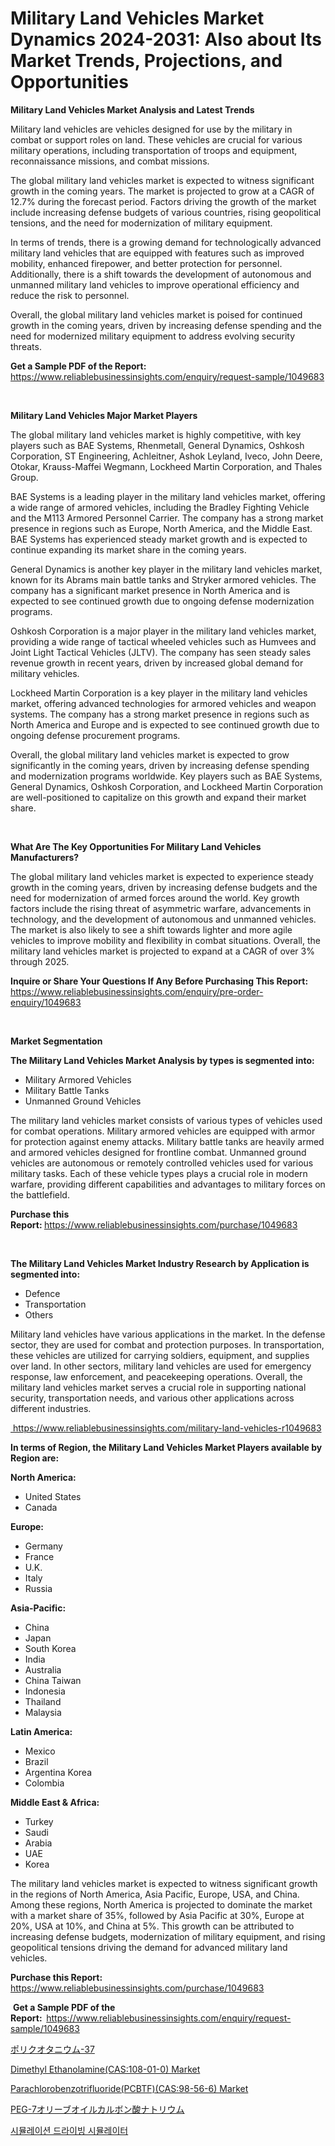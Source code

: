 <p><h1>Military Land Vehicles Market Dynamics 2024-2031: Also about Its Market Trends, Projections, and Opportunities</h1></p><p><strong>Military Land Vehicles Market Analysis and Latest Trends</strong></p>
<p><p>Military land vehicles are vehicles designed for use by the military in combat or support roles on land. These vehicles are crucial for various military operations, including transportation of troops and equipment, reconnaissance missions, and combat missions.</p><p>The global military land vehicles market is expected to witness significant growth in the coming years. The market is projected to grow at a CAGR of 12.7% during the forecast period. Factors driving the growth of the market include increasing defense budgets of various countries, rising geopolitical tensions, and the need for modernization of military equipment.</p><p>In terms of trends, there is a growing demand for technologically advanced military land vehicles that are equipped with features such as improved mobility, enhanced firepower, and better protection for personnel. Additionally, there is a shift towards the development of autonomous and unmanned military land vehicles to improve operational efficiency and reduce the risk to personnel.</p><p>Overall, the global military land vehicles market is poised for continued growth in the coming years, driven by increasing defense spending and the need for modernized military equipment to address evolving security threats.</p></p>
<p><strong>Get a Sample PDF of the Report:&nbsp;</strong> <a href="https://www.reliablebusinessinsights.com/enquiry/request-sample/1049683">https://www.reliablebusinessinsights.com/enquiry/request-sample/1049683</a></p>
<p>&nbsp;</p>
<p><strong>Military Land Vehicles Major Market Players</strong></p>
<p><p>The global military land vehicles market is highly competitive, with key players such as BAE Systems, Rhenmetall, General Dynamics, Oshkosh Corporation, ST Engineering, Achleitner, Ashok Leyland, Iveco, John Deere, Otokar, Krauss-Maffei Wegmann, Lockheed Martin Corporation, and Thales Group.</p><p>BAE Systems is a leading player in the military land vehicles market, offering a wide range of armored vehicles, including the Bradley Fighting Vehicle and the M113 Armored Personnel Carrier. The company has a strong market presence in regions such as Europe, North America, and the Middle East. BAE Systems has experienced steady market growth and is expected to continue expanding its market share in the coming years.</p><p>General Dynamics is another key player in the military land vehicles market, known for its Abrams main battle tanks and Stryker armored vehicles. The company has a significant market presence in North America and is expected to see continued growth due to ongoing defense modernization programs.</p><p>Oshkosh Corporation is a major player in the military land vehicles market, providing a wide range of tactical wheeled vehicles such as Humvees and Joint Light Tactical Vehicles (JLTV). The company has seen steady sales revenue growth in recent years, driven by increased global demand for military vehicles.</p><p>Lockheed Martin Corporation is a key player in the military land vehicles market, offering advanced technologies for armored vehicles and weapon systems. The company has a strong market presence in regions such as North America and Europe and is expected to see continued growth due to ongoing defense procurement programs.</p><p>Overall, the global military land vehicles market is expected to grow significantly in the coming years, driven by increasing defense spending and modernization programs worldwide. Key players such as BAE Systems, General Dynamics, Oshkosh Corporation, and Lockheed Martin Corporation are well-positioned to capitalize on this growth and expand their market share.</p></p>
<p>&nbsp;</p>
<p><strong>What Are The Key Opportunities For Military Land Vehicles Manufacturers?</strong></p>
<p><p>The global military land vehicles market is expected to experience steady growth in the coming years, driven by increasing defense budgets and the need for modernization of armed forces around the world. Key growth factors include the rising threat of asymmetric warfare, advancements in technology, and the development of autonomous and unmanned vehicles. The market is also likely to see a shift towards lighter and more agile vehicles to improve mobility and flexibility in combat situations. Overall, the military land vehicles market is projected to expand at a CAGR of over 3% through 2025.</p></p>
<p><strong>Inquire or Share Your Questions If Any Before Purchasing This Report:</strong> <a href="https://www.reliablebusinessinsights.com/enquiry/pre-order-enquiry/1049683">https://www.reliablebusinessinsights.com/enquiry/pre-order-enquiry/1049683</a></p>
<p>&nbsp;</p>
<p><strong>Market Segmentation</strong></p>
<p><strong>The Military Land Vehicles Market Analysis by types is segmented into:</strong></p>
<p><ul><li>Military Armored Vehicles</li><li>Military Battle Tanks</li><li>Unmanned Ground Vehicles</li></ul></p>
<p><p>The military land vehicles market consists of various types of vehicles used for combat operations. Military armored vehicles are equipped with armor for protection against enemy attacks. Military battle tanks are heavily armed and armored vehicles designed for frontline combat. Unmanned ground vehicles are autonomous or remotely controlled vehicles used for various military tasks. Each of these vehicle types plays a crucial role in modern warfare, providing different capabilities and advantages to military forces on the battlefield.</p></p>
<p><strong>Purchase this Report:&nbsp;</strong><a href="https://www.reliablebusinessinsights.com/purchase/1049683">https://www.reliablebusinessinsights.com/purchase/1049683</a></p>
<p>&nbsp;</p>
<p><strong>The Military Land Vehicles Market Industry Research by Application is segmented into:</strong></p>
<p><ul><li>Defence</li><li>Transportation</li><li>Others</li></ul></p>
<p><p>Military land vehicles have various applications in the market. In the defense sector, they are used for combat and protection purposes. In transportation, these vehicles are utilized for carrying soldiers, equipment, and supplies over land. In other sectors, military land vehicles are used for emergency response, law enforcement, and peacekeeping operations. Overall, the military land vehicles market serves a crucial role in supporting national security, transportation needs, and various other applications across different industries.</p></p>
<p><a href="https://www.reliablebusinessinsights.com/military-land-vehicles-r1049683">&nbsp;https://www.reliablebusinessinsights.com/military-land-vehicles-r1049683</a></p>
<p><strong>In terms of Region, the Military Land Vehicles Market Players available by Region are:</strong></p>
<p>
    <p> <strong> North America: </strong>
        <ul>
            <li>United States</li>
            <li>Canada</li>
        </ul>
        </p> 
    <p> <strong> Europe: </strong>
        <ul>
            <li>Germany</li>
            <li>France</li>
            <li>U.K.</li>
            <li>Italy</li>
            <li>Russia</li>
        </ul>
        </p> 
    <p> <strong> Asia-Pacific: </strong>
        <ul>
            <li>China</li>
            <li>Japan</li>
            <li>South Korea</li>
            <li>India</li>
            <li>Australia</li>
            <li>China Taiwan</li>
            <li>Indonesia</li>
            <li>Thailand</li>
            <li>Malaysia</li>
        </ul>
        </p> 
    <p> <strong> Latin America: </strong>
        <ul>
            <li>Mexico</li>
            <li>Brazil</li>
            <li>Argentina Korea</li>
            <li>Colombia</li>
        </ul>
        </p> 
    <p> <strong> Middle East & Africa: </strong>
        <ul>
            <li>Turkey</li>
            <li>Saudi</li>
            <li>Arabia</li>
            <li>UAE</li>
            <li>Korea</li>
        </ul>
    </p>
    </p>
<p><p>The military land vehicles market is expected to witness significant growth in the regions of North America, Asia Pacific, Europe, USA, and China. Among these regions, North America is projected to dominate the market with a market share of 35%, followed by Asia Pacific at 30%, Europe at 20%, USA at 10%, and China at 5%. This growth can be attributed to increasing defense budgets, modernization of military equipment, and rising geopolitical tensions driving the demand for advanced military land vehicles.</p></p>
<p><strong>Purchase this Report: </strong><a href="https://www.reliablebusinessinsights.com/purchase/1049683">https://www.reliablebusinessinsights.com/purchase/1049683</a></p>
<p>&nbsp;<strong>Get a Sample PDF of the Report:&nbsp;&nbsp;</strong><a href="https://www.reliablebusinessinsights.com/enquiry/request-sample/1049683">https://www.reliablebusinessinsights.com/enquiry/request-sample/1049683</a></p>
<p><strong></strong></p>
<p><p><a href="https://github.com/VinceMarvin1/Market-Research-Report-List-1/blob/main/8882282120910.md">ポリクオタニウム-37</a></p><p><a href="https://github.com/Chiragrp22/Market-Research-Report-List-5/blob/main/dimethyl-ethanolaminecas108-01-0-market.md">Dimethyl Ethanolamine(CAS:108-01-0) Market</a></p><p><a href="https://github.com/derrinmiltonellis35gcl/Market-Research-Report-List-3/blob/main/parachlorobenzotrifluoridepcbtfcas98-56-6-market.md">Parachlorobenzotrifluoride(PCBTF)(CAS:98-56-6) Market</a></p><p><a href="https://github.com/DayanaRunolfsdottir/Market-Research-Report-List-1/blob/main/4421748120911.md">PEG-7オリーブオイルカルボン酸ナトリウム</a></p><p><a href="https://github.com/kein8762/Market-Research-Report-List-1/blob/main/8875508112919.md">시뮬레이션 드라이빙 시뮬레이터</a></p></p>